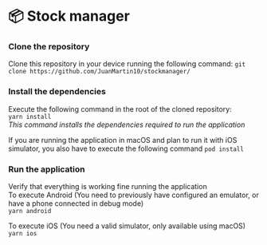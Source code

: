 # 📦 Stock manager

### Clone the repository

Clone this repository in your device running the following command:
`git clone https://github.com/JuanMartin10/stockmanager/`

### Install the dependencies

Execute the following command in the root of the cloned repository:  
`yarn install`  
_This command installs the dependencies required to run the application_

If you are running the application in macOS and plan to run it with iOS simulator, you also have to execute the following command `pod install`

### Run the application

Verify that everything is working fine running the application  
To execute Android (You need to previously have configured an emulator, or have a phone connected in debug mode)  
`yarn android`

To execute iOS (You need a valid simulator, only available using macOS)  
`yarn ios`
